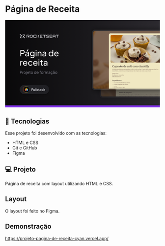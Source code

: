 <h1 >Página de Receita</h1>

<img src='/assets/Thumbnail.png'>

## :rocket: Tecnologias
Esse projeto foi desenvolvido com as tecnologias:
<ul>
<li>HTML e CSS</li>
<li>Git e GitHub</li>
<li>Figma</li>
</ul>

## :computer: Projeto

Página de receita com layout utilizando HTML e CSS.

## Layout
O layout foi feito no Figma.

## Demonstração
https://projeto-pagina-de-receita-cyan.vercel.app/
